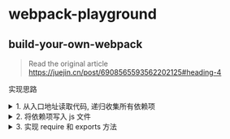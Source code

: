 # webpack-playground

## build-your-own-webpack
> Read the original article https://juejin.cn/post/6908565593562202125#heading-4

实现思路
<details>
  <summary>1. 从入口地址读取代码, 递归收集所有依赖项</summary>
    1. 将代码转换成 ast, 获取 `ImportDeclaration` 节点的值, 收集依赖项
    2. 使用 `@babel/preset-env` 将 ast 转换为 es5 代码
    3. 将处理完的结果保存为 [{ entry, deps, transCode }] 的结构
</details>

<details>
  <summary>2. 将依赖项写入 js 文件</summary>
    步骤一获得的对象结构, 需要 JSON 化才可以保存到文件中, js 文件无法识别 JSON 字符串, 但是可以通过立即执行函数 `(() => {})()` 传入
</details>

<details>
  <summary>3. 实现 require 和 exports 方法</summary>
  并不是所有的浏览器环境都支持 `require` 和 `exports`, 因此需要自行实现
</details>
